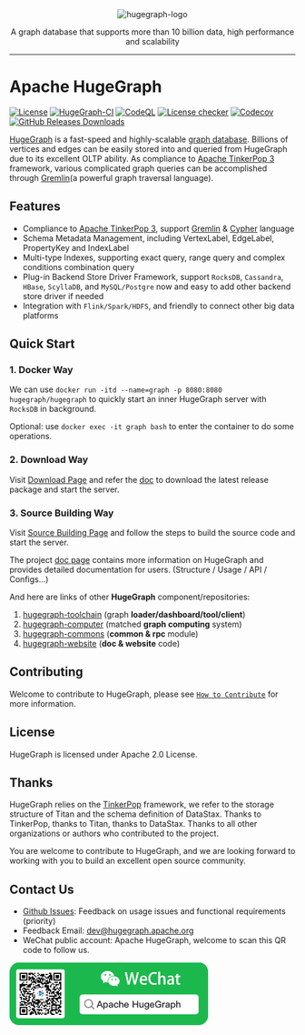 <div align="center">
    <img width="720" alt="hugegraph-logo" src="https://user-images.githubusercontent.com/17706099/149281100-c296db08-2861-4174-a31f-e2a92ebeeb72.png" style="zoom:100%;" />
</div>

<p align="center">
    A graph database that supports more than 10 billion data, high performance and scalability
</p>
<hr/>

# Apache HugeGraph

[![License](https://img.shields.io/badge/license-Apache%202-0E78BA.svg)](https://www.apache.org/licenses/LICENSE-2.0.html)
[![HugeGraph-CI](https://github.com/apache/incubator-hugegraph/actions/workflows/ci.yml/badge.svg)](https://github.com/apache/incubator-hugegraph/actions/workflows/ci.yml)
[![CodeQL](https://github.com/apache/incubator-hugegraph/actions/workflows/codeql-analysis.yml/badge.svg)](https://github.com/apache/incubator-hugegraph/actions/workflows/codeql-analysis.yml)
[![License checker](https://github.com/apache/incubator-hugegraph/actions/workflows/licence-checker.yml/badge.svg)](https://github.com/apache/incubator-hugegraph/actions/workflows/licence-checker.yml)
[![Codecov](https://codecov.io/gh/apache/hugegraph/branch/master/graph/badge.svg)](https://codecov.io/gh/apache/hugegraph)
[![GitHub Releases Downloads](https://img.shields.io/github/downloads/apache/hugegraph/total.svg)](https://github.com/apache/hugegraph/releases)

[HugeGraph](https://hugegraph.apache.org/) is a fast-speed and highly-scalable [graph database](https://en.wikipedia.org/wiki/Graph_database). 
Billions of vertices and edges can be easily stored into and queried from HugeGraph due to its excellent OLTP ability. As compliance to [Apache TinkerPop 3](https://tinkerpop.apache.org/) framework, various complicated graph queries can be accomplished through [Gremlin](https://tinkerpop.apache.org/gremlin.html)(a powerful graph traversal language).

## Features

- Compliance to [Apache TinkerPop 3](https://tinkerpop.apache.org/), support [Gremlin](https://tinkerpop.apache.org/gremlin.html) & [Cypher](https://en.wikipedia.org/wiki/Cypher) language
- Schema Metadata Management, including VertexLabel, EdgeLabel, PropertyKey and IndexLabel
- Multi-type Indexes, supporting exact query, range query and complex conditions combination query
- Plug-in Backend Store Driver Framework, support `RocksDB`, `Cassandra`, `HBase`, `ScyllaDB`, and `MySQL/Postgre` now and easy to add other backend store driver if needed
- Integration with `Flink/Spark/HDFS`, and friendly to connect other big data platforms

## Quick Start

### 1. Docker Way

We can use `docker run -itd --name=graph -p 8080:8080 hugegraph/hugegraph` to quickly start an inner 
HugeGraph server with `RocksDB` in background.

Optional: use `docker exec -it graph bash` to enter the container to do some operations.

### 2. Download Way

Visit [Download Page](https://hugegraph.apache.org/docs/download/download/) and refer the [doc](https://hugegraph.apache.org/docs/quickstart/hugegraph-server/#33-source-code-compilation) 
to download the latest release package and start the server.

### 3. Source Building Way

Visit [Source Building Page](https://hugegraph.apache.org/docs/quickstart/hugegraph-server/#33-source-code-compilation) and follow the 
steps to build the source code and start the server.

The project [doc page](https://hugegraph.apache.org/docs/) contains more information on HugeGraph
and provides detailed documentation for users. (Structure / Usage / API / Configs...)

And here are links of other **HugeGraph** component/repositories:
1. [hugegraph-toolchain](https://github.com/apache/incubator-hugegraph-toolchain) (graph **loader/dashboard/tool/client**)
2. [hugegraph-computer](https://github.com/apache/incubator-hugegraph-computer) (matched **graph computing** system)
3. [hugegraph-commons](https://github.com/apache/incubator-hugegraph-commons) (**common & rpc** module)
4. [hugegraph-website](https://github.com/apache/incubator-hugegraph-doc) (**doc & website** code)

## Contributing

Welcome to contribute to HugeGraph, please see [`How to Contribute`](CONTRIBUTING.md) for more information.

## License

HugeGraph is licensed under Apache 2.0 License.

## Thanks

HugeGraph relies on the [TinkerPop](http://tinkerpop.apache.org) framework, we refer to the storage structure of Titan and the schema definition of DataStax. 
Thanks to TinkerPop, thanks to Titan, thanks to DataStax. Thanks to all other organizations or authors who contributed to the project.

You are welcome to contribute to HugeGraph, and we are looking forward to working with you to build an excellent open source community.

## Contact Us

- [Github Issues](https://github.com/apache/incubator-hugegraph/issues): Feedback on usage issues and functional requirements (priority)
- Feedback Email: [dev@hugegraph.apache.org](dev@hugegraph.apache.org)
- WeChat public account: Apache HugeGraph, welcome to scan this QR code to follow us.

<img src="https://github.com/apache/incubator-hugegraph-doc/blob/master/assets/images/wechat.png?raw=true" alt="QR png" width="350" />

